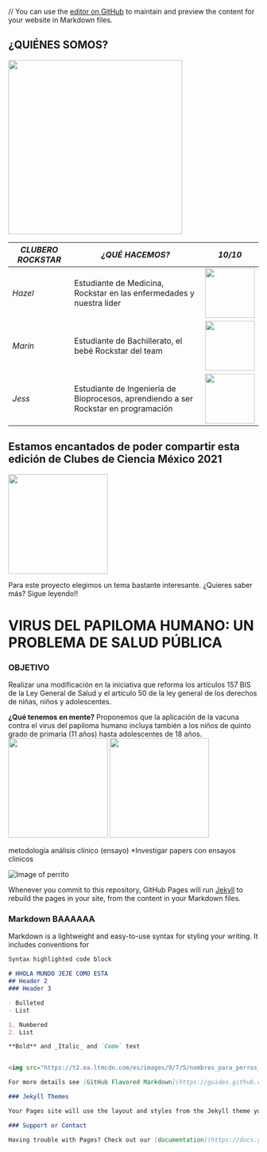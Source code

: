 //
You can use the [editor on GitHub](https://github.com/CdeCMx-org/proyectos-2021-club_14_1_cocobacilos/edit/gh-pages/index.md) to maintain and preview the content for your website in Markdown files.

## ¿QUIÉNES SOMOS?

<img src="https://user-images.githubusercontent.com/88797011/130245685-a04a1e76-df88-42cf-b3c1-eb4a89a0ed06.png" width=350>


_CLUBERO ROCKSTAR_ | _¿QUÉ HACEMOS?_ | _10/10_
------------ | ------------- | -------------
*Hazel* | Estudiante de Medicina, Rockstar en las enfermedades y nuestra líder  | <img src="https://cdns.iconmonstr.com/wp-content/assets/preview/2017/96/iconmonstr-medical-19.png" width=100>
*Marín* | Estudiante de Bachillerato, el bebé Rockstar del team  | <img src="https://cdns.iconmonstr.com/wp-content/assets/preview/2017/96/iconmonstr-school-13.png" width=100>
*Jess* | Estudiante de Ingeniería de Bioprocesos, aprendiendo a ser Rockstar en programación | <img src="https://cdns.iconmonstr.com/wp-content/assets/preview/2017/96/iconmonstr-school-18.png" width=100>


## Estamos encantados de poder compartir esta edición de Clubes de Ciencia México 2021 
<img src="https://user-images.githubusercontent.com/88797011/130247755-d3891cd8-d4f3-4a3b-8718-e35b60a9006c.png" width=200>

Para este proyecto elegimos un tema bastante interesante. ¿Quieres saber más? Sigue leyendo!! 


# VIRUS DEL PAPILOMA HUMANO: UN PROBLEMA DE SALUD PÚBLICA 
### OBJETIVO
Realizar una modificación en la iniciativa que reforma los artículos 157 BIS de la Ley General de Salud y el artículo 50 de la ley general de los derechos de niñas, niños y adolescentes.

**¿Qué tenemos en mente?**
Proponemos que la aplicación de la vacuna contra el virus del papiloma humano incluya también a los niños  de quinto grado de primaria (11 años) hasta adolescentes de 18 años.
<img src="https://elcomercio.pe/resizer/AlcGJ1AVEdjL-MrJRZ8--kZtdDE=/580x330/smart/filters:format(jpeg):quality(75)/cloudfront-us-east-1.images.arcpublishing.com/elcomercio/VYQPVM2HM5H7RKYICAXS5RDHSA.jpg" width=200> <img src="https://anmdecolombia.org.co/wp-content/uploads/2021/04/vacunaci%C3%B3n-covid-19-ni%C3%B1os-adolescentes.jpeg" width=200>







metodología 
análisis clínico (ensayo)
*Investigar papers con ensayos clinicos
 

![Image of perrito](https://t2.ea.ltmcdn.com/es/images/9/7/5/nombres_para_perros_originales_y_bonitos_5579_orig.jpg)

Whenever you commit to this repository, GitHub Pages will run [Jekyll](https://jekyllrb.com/) to rebuild the pages in your site, from the content in your Markdown files.

### Markdown BAAAAAA

Markdown is a lightweight and easy-to-use syntax for styling your writing. It includes conventions for

```markdown
Syntax highlighted code block

# HHOLA MUNDO JEJE COMO ESTA
## Header 2
### Header 3

- Bulleted
- List

1. Numbered
2. List

**Bold** and _Italic_ and `Code` text


<img src="https://t2.ea.ltmcdn.com/es/images/9/7/5/nombres_para_perros_originales_y_bonitos_5579_orig.jpg" width=200>

For more details see [GitHub Flavored Markdown](https://guides.github.com/features/mastering-markdown/).

### Jekyll Themes

Your Pages site will use the layout and styles from the Jekyll theme you have selected in your [repository settings](https://github.com/CdeCMx-org/proyectos-2021-club_14_1_cocobacilos/settings/pages). The name of this theme is saved in the Jekyll `_config.yml` configuration file.

### Support or Contact

Having trouble with Pages? Check out our [documentation](https://docs.github.com/categories/github-pages-basics/) or [contact support](https://support.github.com/contact) and we’ll help you sort it out.
